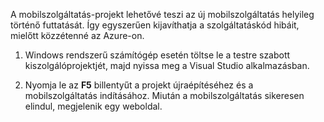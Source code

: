 

A mobilszolgáltatás-projekt lehetővé teszi az új mobilszolgáltatás helyileg történő futtatását. Így egyszerűen kijavíthatja a szolgáltatáskód hibáit, mielőtt közzétenné az Azure-on.

1. Windows rendszerű számítógép esetén töltse le a testre szabott kiszolgálóprojektjét, majd nyissa meg a Visual Studio alkalmazásban.

2. Nyomja le az **F5** billentyűt a projekt újraépítéséhez és a mobilszolgáltatás indításához. Miután a mobilszolgáltatás sikeresen elindul, megjelenik egy weboldal.



<!--HONumber=Jun16_HO2-->


